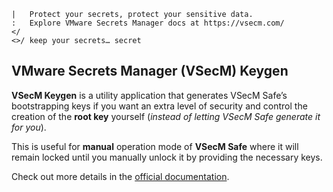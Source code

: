 ```text
|   Protect your secrets, protect your sensitive data.
:   Explore VMware Secrets Manager docs at https://vsecm.com/
</
<>/ keep your secrets… secret
```

## VMware Secrets Manager (VSecM) Keygen

**VSecM Keygen** is a utility application that generates VSecM Safe’s 
bootstrapping keys if you want an extra level of security and control the
creation of the **root key** yourself (*instead of letting VSecM Safe generate
it for you*).

This is useful for **manual** operation mode of **VSecM Safe** where it will
remain locked until you manually unlock it by providing the necessary keys.

Check out more details in the [official documentation](https://vsecm.com/).
